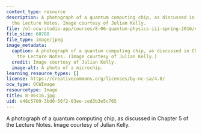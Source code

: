 ```yaml
---
content_type: resource
description: A photograph of a quantum computing chip, as discussed in Chapter 5 of
  the Lecture Notes. Image courtesy of Julian Kelly.
file: /ol-ocw-studio-app/courses/8-06-quantum-physics-iii-spring-2016/e46c57093bd056f283eeced3b3e5c765_8-06s16.jpg
file_size: 60788
file_type: image/jpeg
image_metadata:
  caption: A photograph of a quantum computing chip, as discussed in Chapter 5 of
    the Lecture Notes. (Image courtesy of Julian Kelly.)
  credit: Image courtesy of Julian Kelly.
  image-alt: A photo of a microchip.
learning_resource_types: []
license: https://creativecommons.org/licenses/by-nc-sa/4.0/
ocw_type: OCWImage
resourcetype: Image
title: 8-06s16.jpg
uid: e46c5709-3bd0-56f2-83ee-ced3b3e5c765
---
```

A photograph of a quantum computing chip, as discussed in Chapter 5 of the Lecture Notes. Image courtesy of Julian Kelly.